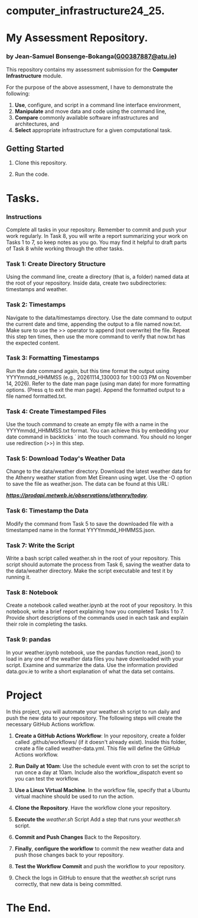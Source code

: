 # computer_infrastructure24_25.

# My Assessment Repository.

### by Jean-Samuel Bonsenge-Bokanga(G00387887@atu.ie) 

This repository contains my assessment submission for the **Computer Infrastructure** module. 

For the purpose of the above assessment, I have to demonstrate the following:
1. **Use**, configure, and script in a command line interface environment,
2. **Manipulate** and move data and code using the command line,
3. **Compare** commonly available software infrastructures and architectures, and
4. **Select** appropriate infrastructure for a given computational task.

## Getting Started

1. Clone this repository.
   
2. Run the code.

# Tasks.

### Instructions
Complete all tasks in your repository. Remember to commit and push your work regularly.
In Task 8, you will write a report summarizing your work on Tasks 1 to 7, so keep notes as you go. You may find it helpful to draft parts of Task 8 while working through the other tasks.

### Task 1: Create Directory Structure
Using the command line, create a directory (that is, a folder) named data at the root of your repository. Inside data, create two subdirectories: timestamps and weather.

### Task 2: Timestamps
Navigate to the data/timestamps directory. Use the date command to output the current date and time, appending the output to a file named now.txt. Make sure to use the >> operator to append (not overwrite) the file. Repeat this step ten times, then use the more command to verify that now.txt has the expected content.

### Task 3: Formatting Timestamps
Run the date command again, but this time format the output using YYYYmmdd_HHMMSS (e.g., 20261114_130003 for 1:00:03 PM on November 14, 2026). Refer to the date man page (using man date) for more formatting options. (Press q to exit the man page). Append the formatted output to a file named formatted.txt.

### Task 4: Create Timestamped Files
Use the touch command to create an empty file with a name in the YYYYmmdd_HHMMSS.txt format. You can achieve this by embedding your date command in backticks ` into the touch command. You should no longer use redirection (>>) in this step.

### Task 5: Download Today's Weather Data
Change to the data/weather directory. Download the latest weather data for the Athenry weather station from Met Eireann using wget. Use the -O <filename> option to save the file as weather.json. The data can be found at this URL:

***https://prodapi.metweb.ie/observations/athenry/today***.

### Task 6: Timestamp the Data
Modify the command from Task 5 to save the downloaded file with a timestamped name in the format YYYYmmdd_HHMMSS.json.

### Task 7: Write the Script
Write a bash script called weather.sh in the root of your repository. This script should automate the process from Task 6, saving the weather data to the data/weather directory. Make the script executable and test it by running it.

### Task 8: Notebook
Create a notebook called weather.ipynb at the root of your repository. In this notebook, write a brief report explaining how you completed Tasks 1 to 7. Provide short descriptions of the commands used in each task and explain their role in completing the tasks.

### Task 9: pandas
In your weather.ipynb notebook, use the pandas function read_json() to load in any one of the weather data files you have downloaded with your script. Examine and summarize the data. Use the information provided data.gov.ie to write a short explanation of what the data set contains.

# Project
In this project, you will automate your weather.sh script to run daily and push the new data to your repository. The following steps will create the necessary GitHub Actions workflow.

1. **Create a GitHub Actions Workflow**: In your repository, create a folder called .github/workflows/ (if it doesn't already exist). Inside this folder, create a file called weather-data.yml. This file will define the GitHub Actions workflow.

2. **Run Daily at 10am**: Use the schedule event with cron to set the script to run once a day at 10am. Include also the workflow_dispatch event so you can test the workflow.

3. **Use a Linux Virtual Machine**. In the workflow file, specify that a Ubuntu virtual machine should be used to run the action.

4. **Clone the Repository**. Have the workflow clone your repository.

5. **Execute the** *weather.sh* Script Add a step that runs your *weather.sh* script.

6. **Commit and Push Changes** Back to the Repository.
   
7. **Finally**, **configure the workflow** to commit the new weather data and push those changes back to your repository.

8. **Test the Workflow Commit** and push the workflow to your repository.
    
9. Check the logs in GitHub to ensure that the *weather.sh* script runs correctly, that new data is being committed.

# The End.



